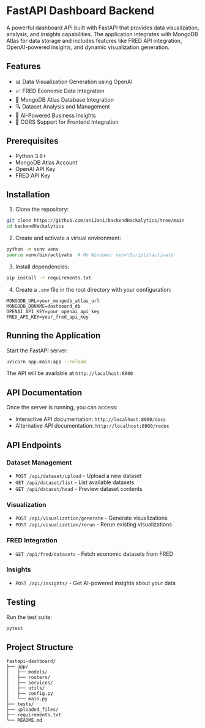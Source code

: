 # FastAPI Dashboard Backend

A powerful dashboard API built with FastAPI that provides data visualization, analysis, and insights capabilities. The application integrates with MongoDB Atlas for data storage and includes features like FRED API integration, OpenAI-powered insights, and dynamic visualization generation.

## Features

- 📊 Data Visualization Generation using OpenAI
- 📈 FRED Economic Data Integration
- 💾 MongoDB Atlas Database Integration
- 🔍 Dataset Analysis and Management
- 🤖 AI-Powered Business Insights
- 🔄 CORS Support for Frontend Integration

## Prerequisites

- Python 3.8+
- MongoDB Atlas Account
- OpenAI API Key
- FRED API Key

## Installation

1. Clone the repository:
```bash
git clone https://github.com/aniJani/backendHackalytics/tree/main
cd backendHackalytics
```

2. Create and activate a virtual environment:
```bash
python -m venv venv
source venv/bin/activate  # On Windows: venv\Scripts\activate
```

3. Install dependencies:
```bash
pip install -r requirements.txt
```

4. Create a `.env` file in the root directory with your configuration:
```env
MONGODB_URL=your_mongodb_atlas_url
MONGODB_DBNAME=dashboard_db
OPENAI_API_KEY=your_openai_api_key
FRED_API_KEY=your_fred_api_key
```

## Running the Application

Start the FastAPI server:
```bash
uvicorn app.main:app --reload
```

The API will be available at `http://localhost:8000`

## API Documentation

Once the server is running, you can access:
- Interactive API documentation: `http://localhost:8000/docs`
- Alternative API documentation: `http://localhost:8000/redoc`

## API Endpoints

### Dataset Management
- `POST /api/dataset/upload` - Upload a new dataset
- `GET /api/dataset/list` - List available datasets
- `GET /api/dataset/head` - Preview dataset contents

### Visualization
- `POST /api/visualization/generate` - Generate visualizations
- `POST /api/visualization/rerun` - Rerun existing visualizations

### FRED Integration
- `GET /api/fred/datasets` - Fetch economic datasets from FRED

### Insights
- `POST /api/insights/` - Get AI-powered insights about your data

## Testing

Run the test suite:
```bash
pytest
```

## Project Structure

```
fastapi-dashboard/
├── app/
│   ├── models/
│   ├── routers/
│   ├── services/
│   ├── utils/
│   ├── config.py
│   └── main.py
├── tests/
├── uploaded_files/
├── requirements.txt
└── README.md
```

